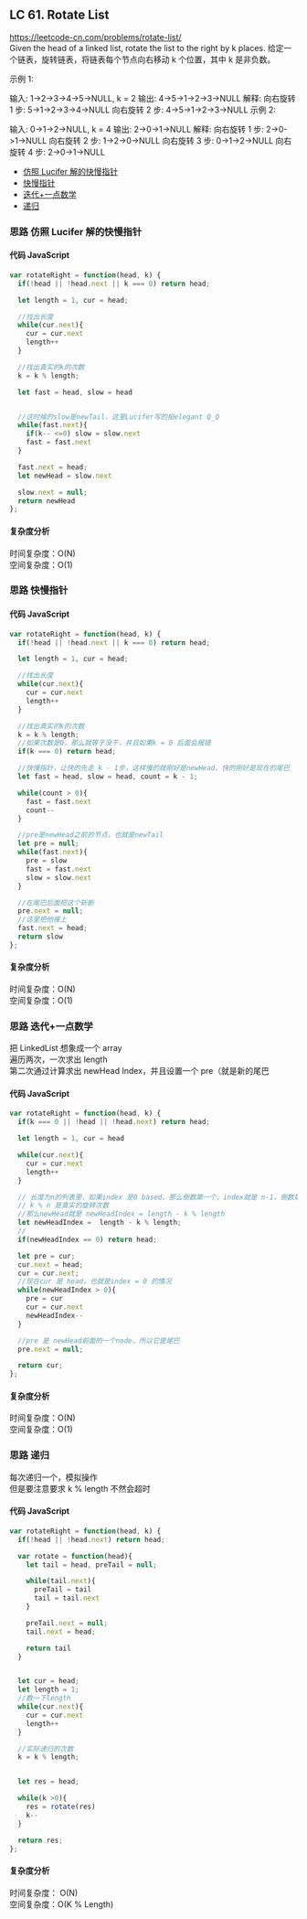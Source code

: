 ## LC 61. Rotate List

https://leetcode-cn.com/problems/rotate-list/  
Given the head of a linked list, rotate the list to the right by k places.
给定一个链表，旋转链表，将链表每个节点向右移动 k 个位置，其中 k 是非负数。

示例 1:

输入: 1->2->3->4->5->NULL, k = 2
输出: 4->5->1->2->3->NULL
解释:
向右旋转 1 步: 5->1->2->3->4->NULL
向右旋转 2 步: 4->5->1->2->3->NULL
示例 2:

输入: 0->1->2->NULL, k = 4
输出: 2->0->1->NULL
解释:
向右旋转 1 步: 2->0->1->NULL
向右旋转 2 步: 1->2->0->NULL
向右旋转 3 步: 0->1->2->NULL
向右旋转 4 步: 2->0->1->NULL

- [仿照 Lucifer 解的快慢指针](#思路-仿照Lucifer解的快慢指针)
- [快慢指针](#思路-快慢指针)
- [迭代+一点数学](#思路-迭代+一点数学)
- [递归](#思路-递归)

### 思路 仿照 Lucifer 解的快慢指针

#### 代码 JavaScript

```JavaScript
var rotateRight = function(head, k) {
  if(!head || !head.next || k === 0) return head;

  let length = 1, cur = head;

  //找出长度
  while(cur.next){
    cur = cur.next
    length++
  }

  //找出真实的k的次数
  k = k % length;

  let fast = head, slow = head


  //这时候的slow是newTail，这里Lucifer写的挺elegant Q_Q
  while(fast.next){
    if(k-- <=0) slow = slow.next
    fast = fast.next
  }

  fast.next = head;
  let newHead = slow.next

  slow.next = null;
  return newHead
};

```

#### 复杂度分析

时间复杂度：O(N) </br>
空间复杂度：O(1)

### 思路 快慢指针

#### 代码 JavaScript

```JavaScript
var rotateRight = function(head, k) {
  if(!head || !head.next || k === 0) return head;

  let length = 1, cur = head;

  //找出长度
  while(cur.next){
    cur = cur.next
    length++
  }

  //找出真实的k的次数
  k = k % length;
  //如果次数是0，那么就等于没干，并且如果k = 0 后面会报错
  if(k === 0) return head;

  //快慢指针，让快的先走 k - 1步，这样慢的就刚好是newHead，快的刚好是现在的尾巴
  let fast = head, slow = head, count = k - 1;

  while(count > 0){
    fast = fast.next
    count--
  }

  //pre是newHead之前的节点，也就是newTail
  let pre = null;
  while(fast.next){
    pre = slow
    fast = fast.next
    slow = slow.next
  }

  //在尾巴后面把这个斩断
  pre.next = null;
  //这里把他接上
  fast.next = head;
  return slow
};

```

#### 复杂度分析

时间复杂度：O(N) </br>
空间复杂度：O(1)

### 思路 迭代+一点数学

把 LinkedList 想象成一个 array  
遍历两次，一次求出 length  
第二次通过计算求出 newHead Index，并且设置一个 pre（就是新的尾巴

#### 代码 JavaScript

```JavaScript
var rotateRight = function(head, k) {
  if(k === 0 || !head || !head.next) return head;

  let length = 1, cur = head

  while(cur.next){
    cur = cur.next
    length++
  }

  // 长度为n的列表里，如果index 是0 based，那么倒数第一个，index就是 n-1，倒数第二个，index就是n - 2 \
  // k % n 是真实的旋转次数
  //那么newHead就是 newHeadIndex = length - k % length
  let newHeadIndex =  length - k % length;
  //
  if(newHeadIndex == 0) return head;

  let pre = cur;
  cur.next = head;
  cur = cur.next;
  //现在cur 是 head，也就是index = 0 的情况
  while(newHeadIndex > 0){
    pre = cur
    cur = cur.next
    newHeadIndex--
  }

  //pre 是 newHead前面的一个node，所以它是尾巴
  pre.next = null;

  return cur;
};

```

#### 复杂度分析

时间复杂度：O(N) </br>
空间复杂度：O(1)

### 思路 递归

每次递归一个，模拟操作  
但是要注意要求 k % length 不然会超时

#### 代码 JavaScript

```JavaScript
var rotateRight = function(head, k) {
  if(!head || !head.next) return head;

  var rotate = function(head){
    let tail = head, preTail = null;

    while(tail.next){
      preTail = tail
      tail = tail.next
    }

    preTail.next = null;
    tail.next = head;

    return tail
  }


  let cur = head;
  let length = 1;
  //数一下length
  while(cur.next){
    cur = cur.next
    length++
  }

  //实际递归的次数
  k = k % length;


  let res = head;

  while(k >0){
    res = rotate(res)
    k--
  }

  return res;
};

```

#### 复杂度分析

时间复杂度： O(N) </br>
空间复杂度：O(K % Length)
